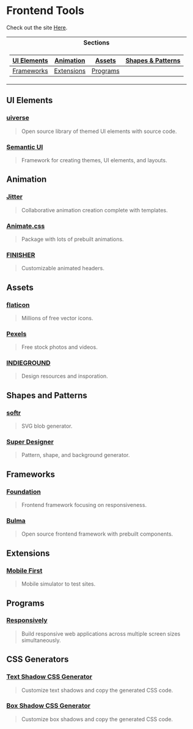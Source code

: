 # Frontend Tools

Check out the site [Here](https://joshbacon.github.io/frontendtools/).

<table>
<tr><th>Sections</th></tr>
<tr><td>

|[UI Elements](#ui-elements)|[Animation](#animation)|[Assets](#assets)|[Shapes & Patterns](#shapes-and-patterns)|
|--|--|--|--|
|[Frameworks](#frameworks)|[Extensions](#extensions)|[Programs](#programs)||

</td></tr> </table>

## UI Elements

### [uiverse](https://uiverse.io/)
> Open source library of themed UI elements with source code.

### [Semantic UI](https://semantic-ui.com/)
> Framework for creating themes, UI elements, and layouts.


## Animation

### [Jitter](https://jitter.video/)
> Collaborative animation creation complete with templates.

### [Animate.css](https://animate.style/)
> Package with lots of prebuilt animations.

### [FINISHER](https://finisher.co/lab/header/)
> Customizable animated headers.


## Assets

### [flaticon](https://www.flaticon.com/)
> Millions of free vector icons.

### [Pexels](https://www.pexels.com/)
> Free stock photos and videos.

### [INDIEGROUND](https://indieground.net/)
> Design resources and insporation.


## Shapes and Patterns

### [softr](https://www.softr.io/tools/svg-shape-generator)
> SVG blob generator.

### [Super Designer](https://superdesigner.co/)
> Pattern, shape, and background generator.


## Frameworks

### [Foundation](https://get.foundation/)
> Frontend framework focusing on responsiveness.

### [Bulma](https://bulma.io/)
> Open source frontend framework with prebuilt components.


## Extensions

### [Mobile First](https://www.webmobilefirst.com/en/)
> Mobile simulator to test sites.


## Programs

### [Responsively](https://responsively.app/)
> Build responsive web applications across multiple screen sizes simultaneously.


## CSS Generators

### [Text Shadow CSS Generator](https://html-css-js.com/css/generator/text-shadow/)
> Customize text shadows and copy the generated CSS code.

### [Box Shadow CSS Generator](https://cssgenerator.org/box-shadow-css-generator.html)
> Customize box shadows and copy the generated CSS code.
